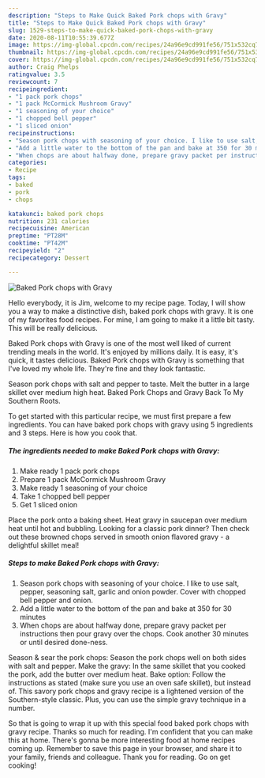 ```yaml
---
description: "Steps to Make Quick Baked Pork chops with Gravy"
title: "Steps to Make Quick Baked Pork chops with Gravy"
slug: 1529-steps-to-make-quick-baked-pork-chops-with-gravy
date: 2020-08-11T10:55:39.677Z
image: https://img-global.cpcdn.com/recipes/24a96e9cd991fe56/751x532cq70/baked-pork-chops-with-gravy-recipe-main-photo.jpg
thumbnail: https://img-global.cpcdn.com/recipes/24a96e9cd991fe56/751x532cq70/baked-pork-chops-with-gravy-recipe-main-photo.jpg
cover: https://img-global.cpcdn.com/recipes/24a96e9cd991fe56/751x532cq70/baked-pork-chops-with-gravy-recipe-main-photo.jpg
author: Craig Phelps
ratingvalue: 3.5
reviewcount: 7
recipeingredient:
- "1 pack pork chops"
- "1 pack McCormick Mushroom Gravy"
- "1 seasoning of your choice"
- "1 chopped bell pepper"
- "1 sliced onion"
recipeinstructions:
- "Season pork chops with seasoning of your choice. I like to use salt, pepper, seasoning salt, garlic and onion powder. Cover with chopped bell pepper and onion."
- "Add a little water to the bottom of the pan and bake at 350 for 30 minutes"
- "When chops are about halfway done, prepare gravy packet per instructions then pour gravy over the chops. Cook another 30 minutes or until desired done-ness."
categories:
- Recipe
tags:
- baked
- pork
- chops

katakunci: baked pork chops 
nutrition: 231 calories
recipecuisine: American
preptime: "PT28M"
cooktime: "PT42M"
recipeyield: "2"
recipecategory: Dessert

---
```



![Baked Pork chops with Gravy](https://img-global.cpcdn.com/recipes/24a96e9cd991fe56/751x532cq70/baked-pork-chops-with-gravy-recipe-main-photo.jpg)

Hello everybody, it is Jim, welcome to my recipe page. Today, I will show you a way to make a distinctive dish, baked pork chops with gravy. It is one of my favorites food recipes. For mine, I am going to make it a little bit tasty. This will be really delicious.

Baked Pork chops with Gravy is one of the most well liked of current trending meals in the world. It's enjoyed by millions daily. It is easy, it's quick, it tastes delicious. Baked Pork chops with Gravy is something that I've loved my whole life. They're fine and they look fantastic.

Season pork chops with salt and pepper to taste. Melt the butter in a large skillet over medium high heat. Baked Pork Chops and Gravy Back To My Southern Roots.


To get started with this particular recipe, we must first prepare a few ingredients. You can have baked pork chops with gravy using 5 ingredients and 3 steps. Here is how you cook that.

<!--inarticleads1-->

##### The ingredients needed to make Baked Pork chops with Gravy:

1. Make ready 1 pack pork chops
1. Prepare 1 pack McCormick Mushroom Gravy
1. Make ready 1 seasoning of your choice
1. Take 1 chopped bell pepper
1. Get 1 sliced onion


Place the pork onto a baking sheet. Heat gravy in saucepan over medium heat until hot and bubbling. Looking for a classic pork dinner? Then check out these browned chops served in smooth onion flavored gravy - a delightful skillet meal! 

<!--inarticleads2-->

##### Steps to make Baked Pork chops with Gravy:

1. Season pork chops with seasoning of your choice. I like to use salt, pepper, seasoning salt, garlic and onion powder. Cover with chopped bell pepper and onion.
1. Add a little water to the bottom of the pan and bake at 350 for 30 minutes
1. When chops are about halfway done, prepare gravy packet per instructions then pour gravy over the chops. Cook another 30 minutes or until desired done-ness.


Season &amp; sear the pork chops: Season the pork chops well on both sides with salt and pepper. Make the gravy: In the same skillet that you cooked the pork, add the butter over medium heat. Bake option: Follow the instructions as stated (make sure you use an oven safe skillet), but instead of. This savory pork chops and gravy recipe is a lightened version of the Southern-style classic. Plus, you can use the simple gravy technique in a number. 

So that is going to wrap it up with this special food baked pork chops with gravy recipe. Thanks so much for reading. I'm confident that you can make this at home. There's gonna be more interesting food at home recipes coming up. Remember to save this page in your browser, and share it to your family, friends and colleague. Thank you for reading. Go on get cooking!

